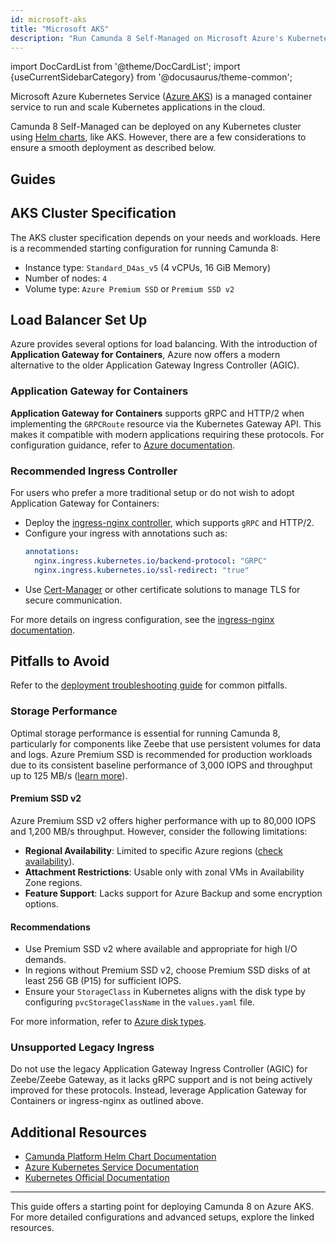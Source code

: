 ```yaml
---
id: microsoft-aks
title: "Microsoft AKS"
description: "Run Camunda 8 Self-Managed on Microsoft Azure's Kubernetes Service, leveraging its scalability and performance."
---
```


import DocCardList from '@theme/DocCardList';
import {useCurrentSidebarCategory} from '@docusaurus/theme-common';

Microsoft Azure Kubernetes Service ([Azure AKS](https://azure.microsoft.com/en-us/products/kubernetes-service/)) is a managed
container service to run and scale Kubernetes applications in the cloud.

Camunda 8 Self-Managed can be deployed on any Kubernetes cluster using [Helm charts](/self-managed/setup/install.md), like AKS. However, there are a few considerations to ensure a smooth deployment as described below.

## Guides

## AKS Cluster Specification

The AKS cluster specification depends on your needs and workloads. Here is a recommended starting configuration for running Camunda 8:

- Instance type: `Standard_D4as_v5` (4 vCPUs, 16 GiB Memory)
- Number of nodes: `4`
- Volume type: `Azure Premium SSD` or `Premium SSD v2`

## Load Balancer Set Up

Azure provides several options for load balancing. With the introduction of **Application Gateway for Containers**, Azure now offers a modern alternative to the older Application Gateway Ingress Controller (AGIC).

### Application Gateway for Containers

**Application Gateway for Containers** supports gRPC and HTTP/2 when implementing the `GRPCRoute` resource via the Kubernetes Gateway API. This makes it compatible with modern applications requiring these protocols. For configuration guidance, refer to [Azure documentation](https://learn.microsoft.com/en-us/azure/application-gateway/for-containers/grpc).

### Recommended Ingress Controller

For users who prefer a more traditional setup or do not wish to adopt Application Gateway for Containers:

- Deploy the [ingress-nginx controller](https://github.com/kubernetes/ingress-nginx), which supports `gRPC` and HTTP/2.
- Configure your ingress with annotations such as:
  ```yaml
  annotations:
    nginx.ingress.kubernetes.io/backend-protocol: "GRPC"
    nginx.ingress.kubernetes.io/ssl-redirect: "true"
  ```
- Use [Cert-Manager](https://cert-manager.io/) or other certificate solutions to manage TLS for secure communication.

For more details on ingress configuration, see the [ingress-nginx documentation](https://kubernetes.github.io/ingress-nginx/).

## Pitfalls to Avoid

Refer to the [deployment troubleshooting guide](/self-managed/operational-guides/troubleshooting/troubleshooting.md) for common pitfalls.

### Storage Performance

Optimal storage performance is essential for running Camunda 8, particularly for components like Zeebe that use persistent volumes for data and logs. Azure Premium SSD is recommended for production workloads due to its consistent baseline performance of 3,000 IOPS and throughput up to 125 MB/s ([learn more](https://learn.microsoft.com/en-us/azure/virtual-machines/disks-types#premium-ssds)).

#### Premium SSD v2
Azure Premium SSD v2 offers higher performance with up to 80,000 IOPS and 1,200 MB/s throughput. However, consider the following limitations:

- **Regional Availability**: Limited to specific Azure regions ([check availability](https://learn.microsoft.com/en-us/azure/virtual-machines/disks-types#premium-ssd-v2-limitations)).
- **Attachment Restrictions**: Usable only with zonal VMs in Availability Zone regions.
- **Feature Support**: Lacks support for Azure Backup and some encryption options.

#### Recommendations
- Use Premium SSD v2 where available and appropriate for high I/O demands.
- In regions without Premium SSD v2, choose Premium SSD disks of at least 256 GB (P15) for sufficient IOPS.
- Ensure your `StorageClass` in Kubernetes aligns with the disk type by configuring `pvcStorageClassName` in the `values.yaml` file.

For more information, refer to [Azure disk types](https://learn.microsoft.com/en-us/azure/virtual-machines/disks-types).

### Unsupported Legacy Ingress

Do not use the legacy Application Gateway Ingress Controller (AGIC) for Zeebe/Zeebe Gateway, as it lacks gRPC support and is not being actively improved for these protocols. Instead, leverage Application Gateway for Containers or ingress-nginx as outlined above.

## Additional Resources

- [Camunda Platform Helm Chart Documentation](https://github.com/camunda/camunda-platform-helm)
- [Azure Kubernetes Service Documentation](https://learn.microsoft.com/en-us/azure/aks/)
- [Kubernetes Official Documentation](https://kubernetes.io/docs/)

---

This guide offers a starting point for deploying Camunda 8 on Azure AKS. For more detailed configurations and advanced setups, explore the linked resources.

